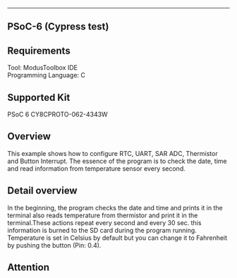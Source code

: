 ---------------------------------------------------------------------------------------
PSoC-6 (Cypress test)
---------------------------------------------------------------------------------------

Requirements
-------------------
Tool: ModusToolbox IDE <br />
Programming Language: C

Supported Kit
--------------------
PSoC 6 CY8CPROTO-062-4343W

Overview
------------
This example shows how to configure RTC, UART, SAR ADC, Thermistor and Button Interrupt. The essence of the program is to check the date, time and read information from temperature sensor every second. 

Detail overview
--------------------
In the beginning, the program checks the date and time and prints it in the terminal also reads temperature from thermistor and print it in the terminal.These actions repeat every second and every 30 sec. this information is burned to the SD card during the program running. Temperature is set in Celsius by default but you can change it to Fahrenheit by pushing the button (Pin: 0.4).

Attention
----------

